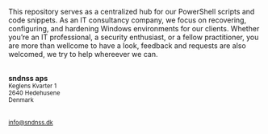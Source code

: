This repository serves as a centralized hub for our PowerShell scripts and code snippets. As an IT consultancy company, we focus on recovering, configuring, and hardening Windows environments for our clients. Whether you’re an IT professional, a security enthusiast, or a fellow practitioner, you are more than wellcome to have a look, feedback and requests are also welcomed, we try to help whereever we can.<br/><br/>

<b>sndnss aps</b> <br/>
<sub>Keglens Kvarter 1</sub><br/>
<sub>2640 Hedehusene</sub><br/>
<sub>Denmark</sub><br/><br/>

<sub>info@sndnss.dk</sub>
